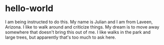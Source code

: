 # hello-world
I am being instructed to do this. 
My name is Julian and I am from Laveen, Arizona.
I like to walk around and criticize things. 
My dream is to move away somewhere that doesn't bring this out of me. 
I like walks in the park and large trees, but apparently that's too much to ask here. 
